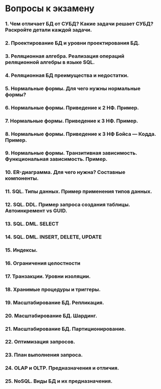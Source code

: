 # Вопросы к экзамену
### 1. Чем отличает БД от СУБД? Какие задачи решает СУБД? Раскройте детали каждой задачи.
### 2. Проектирование БД и уровни проектирования БД.
### 3. Реляционная алгебра. Реализация операций реляционной алгебры в языке SQL.
### 4. Реляционная БД преимущества и недостатки.
### 5. Нормальные формы. Для чего нужны нормальные формы?
### 6. Нормальные формы. Приведение к 2 НФ. Пример.
### 7. Нормальные формы. Приведение к 3 НФ. Пример.
### 8. Нормальные формы. Приведение к 3 НФ Бойса — Кодда. Пример.
### 9. Нормальные формы. Транзитивная зависимость. Функциональная зависимость. Пример.
### 10. ER-диаграмма. Для чего нужна? Составные компоненты.
### 11. SQL. Типы данных. Пример применения типов данных.
### 12. SQL. DDL. Пример запроса создания таблицы. Автоинкремент vs GUID.
### 13. SQL. DML. SELECT
### 14. SQL. DML. INSERT, DELETE, UPDATE
### 15. Индексы.
### 16. Ограничения целостности
### 17. Транзакции. Уровни изоляции.
### 18. Хранимые процедуры и триггеры.
### 19. Масштабирование БД. Репликация.
### 20. Масштабирование БД. Шардинг.
### 21. Масштабирование БД. Партиционирование.
### 22. Оптимизация запросов.
### 23. План выполнения запроса.
### 24. OLAP и OLTP. Предназначения и отличия.
### 25. NoSQL. Виды БД и их предназначения.
